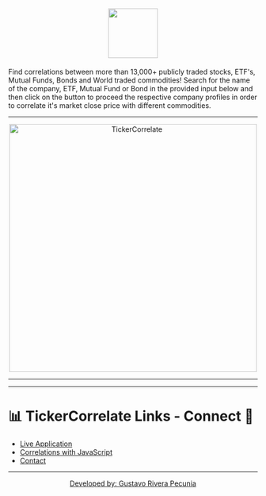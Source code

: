 # <h1 align='center'> <img src='https://riverapecunia.com/wp-content/uploads/2020/03/Screen-Shot-2020-03-26-at-1.38.31-PM.png' height='100px'>  </h1>

  <p>Find correlations between more than 13,000+ publicly traded stocks, ETF's, Mutual Funds, Bonds and World traded commodities! Search for the name of the company, ETF, Mutual Fund or Bond in the provided input below and then click on the button to proceed the respective company profiles in order to correlate it's market close price with different commodities.</p>

---
<p align='center'>
<img src='https://riverapecunia.com/wp-content/uploads/2020/03/Screen-Shot-2020-03-01-at-9.38.44-AM.png' alt='TickerCorrelate' width='500px'> 
</p>

---
---
  
  #  📊 TickerCorrelate Links - Connect 🚀
  <ul>
  <li><a href='https://tickercorrelate.com/' target='_blank'>Live Application</li>
  <li><a href='/'>Correlations with JavaScript</li>
  <li><a href='mailto:tickercorrelate@gmail.com' target='_blank'>Contact</a></li>
  </ul>
  
  ---
  
<p align='center'> <a href='https://riverapecunia.com' target='_blank'>Developed by: Gustavo Rivera Pecunia</a> </p>
  

